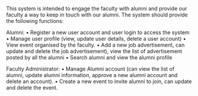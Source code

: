 This system is intended to engage the faculty with alumni and provide our faculty a way to keep in touch with our alumni.
The system should provide the following functions:

Alumni:
• Register a new user account and user login to access the system
• Manage user profile (view, update user details, delete a user account)
• View event organised by the faculty.
• Add a new job advertisement, can update and delete the job advertisement), view the list of advertisement posted by all the alumni
• Search alumni and view the alumni profile

Faculty Administrator:
• Manage Alumni account (can view the list of alumni, update alumni information, approve a new alumni account and delete an account).
• Create a new event to invite alumni to join, can update and delete the event.
